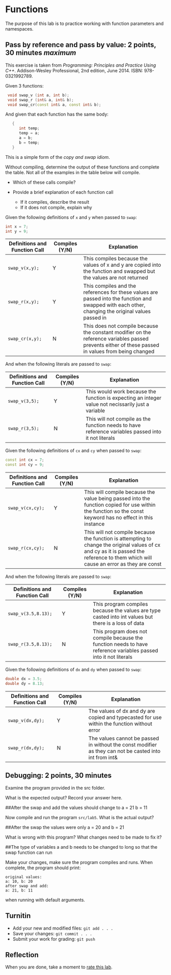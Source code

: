 # Functions
The purpose of this lab is to practice working with
function parameters and namespaces.


## Pass by reference and pass by value: 2 points, 30 minutes *maximum*
This exercise is taken from
*Programming: Principles and Practice Using C++*.
Addison-Wesley Professional, 2nd edition,
June 2014. ISBN: 978-0321992789.

Given 3 functions:

```cpp
 void swap_v (int a, int b);
 void swap_r (int& a, int& b);
 void swap_cr(const int& a, const int& b);
```

And given that each function has the same body:

```cpp
   {
      int temp;
      temp = a;
      a = b;
      b = temp;
   }
```

This is a simple form of the *copy and swap idiom*.

Without compiling, 
determine the output of these functions and complete the table.
Not all of the examples in the table below will compile.

- Which of these calls compile?
- Provide a brief explanation of each function call

  - If it compiles, describe the result
  - If it does not compile, explain why

Given the following definitions of `x` and `y` when passed to `swap`:

```cpp
int x = 7;
int y = 9;
```

| Definitions and Function Call | Compiles (Y/N) | Explanation |
| ---                           | ---            | ---         |
| `swap_v(x,y);`                | Y              | This compiles because the values of x and y are copied into the function and swapped but the values are not returned  |
| `swap_r(x,y);`                | Y              | This compiles and the references for these values are passed into the function and swapped with each other, changing the original values passed in |
| `swap_cr(x,y);`               | N              | This does not compile because the constant modifier on the reference variables passed prevents either of these passed in values from being changed |

And when the following literals are passed to `swap`:

| Definitions and Function Call | Compiles (Y/N) | Explanation       |
| ---                           | ---            | ---               |
`swap_v(3,5);`                  | Y              | This would work because the function is expecting an integer value not necissarily just a variable |
`swap_r(3,5);`                  | N              | This will not compile as the function needs to have reference variables passed into it not literals |

Given the following definitions of `cx` and `cy` when passed to `swap`:

```cpp
const int cx = 7;
const int cy = 9;
```

| Definitions and Function Call | Compiles (Y/N) | Explanation       |
| ---                            | ---           | ---               |
| `swap_v(cx,cy);`               | Y             | This will compile because the value being passed into the function copied for use within the function so the const keyword has no effect in this instance |
| `swap_r(cx,cy);`               | N             | This will not compile because the function is attempting to change the original values of cx and cy as it is passed the reference to them which will cause an error as they are const|

And when the following literals are passed to `swap`:

| Definitions and Function Call | Compiles (Y/N) | Explanation           |
| ---                               | ---            | ---               |
| `swap_v(3.5,8.13);`               | Y              | This program compiles because the values are type casted into int values but there is a loss of data |
| `swap_r(3.5,8.13);`               | N              | This program does not compile because the function needs to have reference variables passed into it not literals |

Given the following definitions of `dx` and `dy` when passed to `swap`:

```cpp
double dx = 3.5;
double dy = 8.13;
```

| Definitions and Function Call | Compiles (Y/N) | Explanation       |
| ---                           | ---            | ---               |
| `swap_v(dx,dy);`              | Y              | The values of dx and dy are copied and typecasted for use within the function without error |
| `swap_r(dx,dy);`              | N              | The values cannot be passed in without the const modifier as they can not be casted into int from int& |


## Debugging: 2 points, 30 minutes
Examine the program provided in the src folder.

What is the expected output? Record your answer here.

##After the swap and add the values should change to a = 21 b = 11

Now compile and run the program `src/lab5`.
What is the actual output?

##After the swap the values were only a = 20 and b = 21

What is wrong with this program?  What changes need to be made to fix it?

##The type of variables a and b needs to be changed to long so that the swap function can run 

Make your changes, make sure the program compiles and runs.
When complete, the program should print:

```
original values:
a: 10, b: 20
after swap and add:
a: 21, b: 11
```

when running with default arguments.

## Turnitin

- Add your new and modified files: `git add . . .`
- Save your changes: `git commit . . .`
- Submit your work for grading: `git push`

## Reflection
When you are done, take a moment to 
[rate this lab](https://forms.gle/BRqfZsgapTvPdk159).


